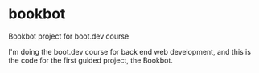 # bookbot
Bookbot project for boot.dev course

I'm doing the boot.dev course for back end web development, and this is the code for the first guided project, the Bookbot.